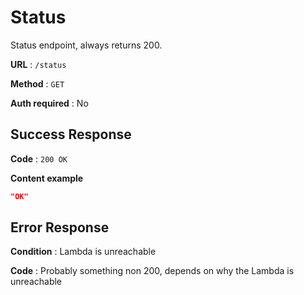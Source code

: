 # Status

Status endpoint, always returns 200.

**URL** : `/status`

**Method** : `GET`

**Auth required** : No

## Success Response

**Code** : `200 OK`

**Content example**

```json
"OK"
```

## Error Response

**Condition** : Lambda is unreachable

**Code** : Probably something non 200, depends on why the Lambda is unreachable